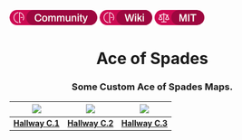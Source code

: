 [![Community](https://raw.githubusercontent.com/CorellanStoma/CorellanStoma/master/shields/community.png)](https://discord.gg/8W8E39Z)
[![Wiki](https://raw.githubusercontent.com/CorellanStoma/CorellanStoma/master/shields/wiki.png)](https://crearts.wiki/)
[![License](https://raw.githubusercontent.com/CorellanStoma/CorellanStoma/master/shields/license.png)](https://raw.githubusercontent.com/CorellanStoma/Ace-of-Spades/main/license.md)

<h1 align=center> Ace of Spades</h1>
<h3 align=center> Some Custom Ace of Spades Maps. </h3>

| <img src="https://user-images.githubusercontent.com/58918358/116804824-40d6f880-ab22-11eb-8464-20db0efd01e2.png" width="600"> | <img src="https://user-images.githubusercontent.com/58918358/116804825-42082580-ab22-11eb-9e7b-7b1645932c98.png" width="600"> | <img src="https://user-images.githubusercontent.com/58918358/116804826-42a0bc00-ab22-11eb-945b-4db3c1b869ca.png" width="600"> |
|------------|-------------|-------------|
| [**Hallway C.1**](https://github.com/CorellanStoma/Ace-of-Spades/tree/main/Hallway%20C.1) | [**Hallway C.2**](https://github.com/CorellanStoma/Ace-of-Spades/tree/main/Hallway%20C.2) | [**Hallway C.3**](https://github.com/CorellanStoma/Ace-of-Spades/tree/main/Hallway%20C.3) |
